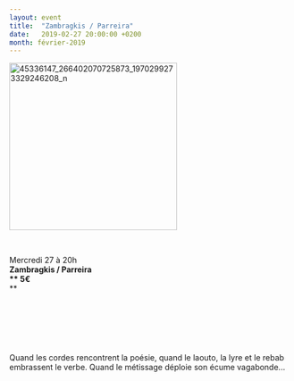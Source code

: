 ```yaml
---
layout: event
title:  "Zambragkis / Parreira"
date:   2019-02-27 20:00:00 +0200
month: février-2019
---
```

<img class=" size-medium wp-image-5689 alignleft" src="https://agendarts.files.wordpress.com/2018/11/45336147_266402070725873_1970299273329246208_n.jpg?w=300" alt="45336147_266402070725873_1970299273329246208_n" width="300" height="300" />

&nbsp;

Mercredi 27 à 20h  
**Zambragkis / Parreira  
** 5€**  
** 

&nbsp;

&nbsp;

&nbsp;

Quand les cordes rencontrent la poésie, quand le laouto, la lyre et le rebab embrassent le verbe. Quand le métissage déploie son écume vagabonde...